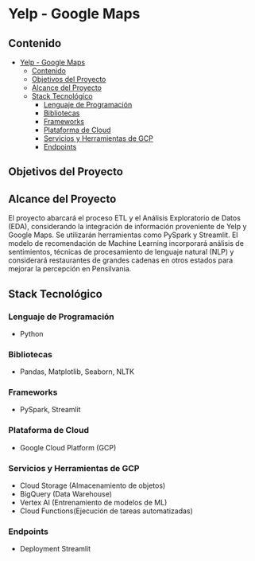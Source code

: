 # Yelp - Google Maps

## Contenido

- [Yelp - Google Maps](#yelp---google-maps)
  - [Contenido](#contenido)
  - [Objetivos del Proyecto](#objetivos-del-proyecto)
  - [Alcance del Proyecto](#alcance-del-proyecto)
  - [Stack Tecnológico](#stack-tecnológico)
    - [Lenguaje de Programación](#lenguaje-de-programación)
    - [Bibliotecas](#bibliotecas)
    - [Frameworks](#frameworks)
    - [Plataforma de Cloud](#plataforma-de-cloud)
    - [Servicios y Herramientas de GCP](#servicios-y-herramientas-de-gcp)
    - [Endpoints](#endpoints)

## Objetivos del Proyecto

## Alcance del Proyecto

El proyecto abarcará el proceso ETL y el Análisis Exploratorio de Datos (EDA), considerando la integración de información proveniente de Yelp y Google Maps. Se utilizarán herramientas como PySpark y Streamlit. El modelo de recomendación de Machine Learning incorporará análisis de sentimientos, técnicas de procesamiento de lenguaje natural (NLP) y considerará restaurantes de grandes cadenas en otros estados para mejorar la percepción en Pensilvania.

## Stack Tecnológico

### Lenguaje de Programación

- Python

### Bibliotecas

- Pandas, Matplotlib, Seaborn, NLTK

### Frameworks

- PySpark, Streamlit

### Plataforma de Cloud

- Google Cloud Platform (GCP)

### Servicios y Herramientas de GCP

- Cloud Storage (Almacenamiento de objetos)
- BigQuery (Data Warehouse)
- Vertex AI (Entrenamiento de modelos de ML)
- Cloud Functions(Ejecución de tareas automatizadas)

### Endpoints

- Deployment Streamlit
